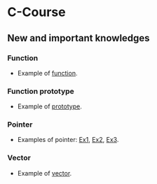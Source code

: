 # C-Course

## New and important knowledges


### Function

- Example of [function](https://github.com/dario-gms/C-Course/blob/main/function1.c).


### Function prototype

- Example of [prototype](https://github.com/dario-gms/C-Course/blob/main/f-prototype1.c).


### Pointer

- Examples of pointer: [Ex1](https://github.com/dario-gms/C-Course/blob/main/ponteiro1.c), [Ex2](https://github.com/dario-gms/C-Course/blob/main/ponteiro2.c), [Ex3](https://github.com/dario-gms/C-Course/blob/main/ponteiro3.c).

### Vector

- Example of [vector](https://github.com/dario-gms/C-Course/blob/main/vetor.c).
